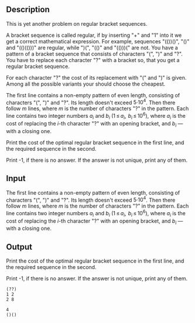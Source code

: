 ## Description

<div><p>This is yet another problem on regular bracket sequences.</p><p>A bracket sequence is called regular, if by inserting "<span class="tex-font-style-tt">+</span>" and "<span class="tex-font-style-tt">1</span>" into it we get a correct mathematical expression. For example, sequences "<span class="tex-font-style-tt">(())()</span>", "<span class="tex-font-style-tt">()</span>" and "<span class="tex-font-style-tt">(()(()))</span>" are regular, while "<span class="tex-font-style-tt">)(</span>", "<span class="tex-font-style-tt">(()</span>" and "<span class="tex-font-style-tt">(()))(</span>" are not. You have a pattern of a bracket sequence that consists of characters "<span class="tex-font-style-tt">(</span>", "<span class="tex-font-style-tt">)</span>" and "<span class="tex-font-style-tt">?</span>". You have to replace each character "<span class="tex-font-style-tt">?</span>" with a bracket so, that you get a regular bracket sequence.</p><p>For each character "<span class="tex-font-style-tt">?</span>" the cost of its replacement with "<span class="tex-font-style-tt">(</span>" and "<span class="tex-font-style-tt">)</span>" is given. Among all the possible variants your should choose the cheapest.</p></div><div class="input-specification"><p>The first line contains a non-empty pattern of even length, consisting of characters "<span class="tex-font-style-tt">(</span>", "<span class="tex-font-style-tt">)</span>" and "<span class="tex-font-style-tt">?</span>". Its length doesn't exceed <span class="tex-span">5·10<sup class="upper-index">4</sup></span>. Then there follow <span class="tex-span"><i>m</i></span> lines, where <span class="tex-span"><i>m</i></span> is the number of characters "<span class="tex-font-style-tt">?</span>" in the pattern. Each line contains two integer numbers <span class="tex-span"><i>a</i><sub class="lower-index"><i>i</i></sub></span> and <span class="tex-span"><i>b</i><sub class="lower-index"><i>i</i></sub></span> (<span class="tex-span">1 ≤ <i>a</i><sub class="lower-index"><i>i</i></sub>,  <i>b</i><sub class="lower-index"><i>i</i></sub> ≤ 10<sup class="upper-index">6</sup></span>), where <span class="tex-span"><i>a</i><sub class="lower-index"><i>i</i></sub></span> is the cost of replacing the <span class="tex-span"><i>i</i></span>-th character "<span class="tex-font-style-tt">?</span>" with an opening bracket, and <span class="tex-span"><i>b</i><sub class="lower-index"><i>i</i></sub></span> — with a closing one.</p></div><div class="output-specification"><p>Print the cost of the optimal regular bracket sequence in the first line, and the required sequence in the second.</p><p>Print <span class="tex-font-style-tt">-1</span>, if there is no answer. If the answer is not unique, print any of them. </p></div>

## Input

<p>The first line contains a non-empty pattern of even length, consisting of characters "<span class="tex-font-style-tt">(</span>", "<span class="tex-font-style-tt">)</span>" and "<span class="tex-font-style-tt">?</span>". Its length doesn't exceed <span class="tex-span">5·10<sup class="upper-index">4</sup></span>. Then there follow <span class="tex-span"><i>m</i></span> lines, where <span class="tex-span"><i>m</i></span> is the number of characters "<span class="tex-font-style-tt">?</span>" in the pattern. Each line contains two integer numbers <span class="tex-span"><i>a</i><sub class="lower-index"><i>i</i></sub></span> and <span class="tex-span"><i>b</i><sub class="lower-index"><i>i</i></sub></span> (<span class="tex-span">1 ≤ <i>a</i><sub class="lower-index"><i>i</i></sub>,  <i>b</i><sub class="lower-index"><i>i</i></sub> ≤ 10<sup class="upper-index">6</sup></span>), where <span class="tex-span"><i>a</i><sub class="lower-index"><i>i</i></sub></span> is the cost of replacing the <span class="tex-span"><i>i</i></span>-th character "<span class="tex-font-style-tt">?</span>" with an opening bracket, and <span class="tex-span"><i>b</i><sub class="lower-index"><i>i</i></sub></span> — with a closing one.</p>

## Output

<p>Print the cost of the optimal regular bracket sequence in the first line, and the required sequence in the second.</p><p>Print <span class="tex-font-style-tt">-1</span>, if there is no answer. If the answer is not unique, print any of them. </p>





```input1
(??)
1 2
2 8

```




```output1
4
()()

```


